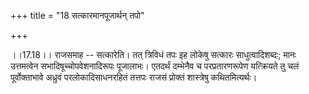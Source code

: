 +++
title = "18 सत्कारमानपूजार्थन् तपो"

+++
  
  
।।17.18।। राजसमाह -- सत्कारेति। तत् त्रिविधं तपः इह लोकेषु सत्कारः
साधुत्वादिशब्दः; मानः उत्तमत्वेन सभादिषूच्चोपवेशनादिरूपः पूजालाभः।
एतदर्थं दम्भेनैव च परप्रतारणरूपेण यत्क्रियते तु चलं पूर्वोक्ताभावे
अध्रुवं परलोकादिसाधनरहितं तत्तपः राजसं प्रोक्तं शास्त्रेषु
कथितमित्यर्थः।  
  
